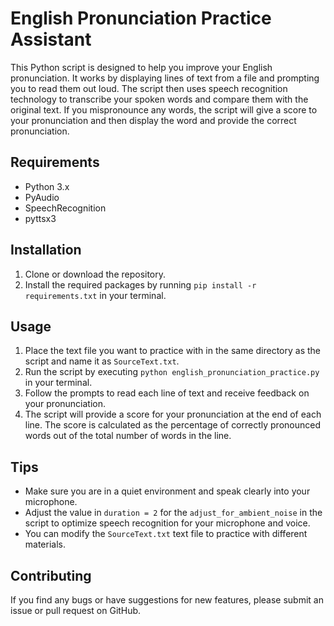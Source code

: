 # English Pronunciation Practice Assistant

This Python script is designed to help you improve your English pronunciation. It works by displaying lines of text from a file and prompting you to read them out loud. The script then uses speech recognition technology to transcribe your spoken words and compare them with the original text. If you mispronounce any words, the script will give a score to your pronunciation and then display the word and provide the correct pronunciation.

## Requirements

- Python 3.x
- PyAudio
- SpeechRecognition
- pyttsx3

## Installation

1. Clone or download the repository.
2. Install the required packages by running `pip install -r requirements.txt` in your terminal.

## Usage

1. Place the text file you want to practice with in the same directory as the script and name it as `SourceText.txt`.
2. Run the script by executing `python english_pronunciation_practice.py` in your terminal.
3. Follow the prompts to read each line of text and receive feedback on your pronunciation.
4. The script will provide a score for your pronunciation at the end of each line. The score is calculated as the percentage of correctly pronounced words out of the total number of words in the line.

## Tips

- Make sure you are in a quiet environment and speak clearly into your microphone.
- Adjust the value in `duration = 2` for the `adjust_for_ambient_noise` in the script to optimize speech recognition for your microphone and voice.
- You can modify the `SourceText.txt` text file to practice with different materials.

## Contributing

If you find any bugs or have suggestions for new features, please submit an issue or pull request on GitHub.
